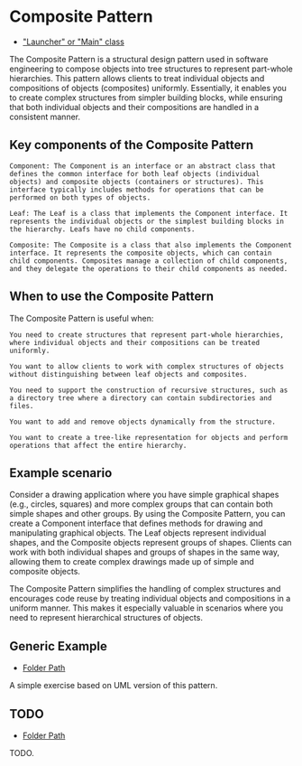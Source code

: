 # Composite Pattern

- ["Launcher" or "Main" class](./src/main/java/it/gb/CompositePattern.java)

The Composite Pattern is a structural design pattern used in software engineering to compose objects into tree structures to represent part-whole hierarchies. This pattern allows clients to treat individual objects and compositions of objects (composites) uniformly. Essentially, it enables you to create complex structures from simpler building blocks, while ensuring that both individual objects and their compositions are handled in a consistent manner.

## Key components of the Composite Pattern

    Component: The Component is an interface or an abstract class that defines the common interface for both leaf objects (individual objects) and composite objects (containers or structures). This interface typically includes methods for operations that can be performed on both types of objects.

    Leaf: The Leaf is a class that implements the Component interface. It represents the individual objects or the simplest building blocks in the hierarchy. Leafs have no child components.

    Composite: The Composite is a class that also implements the Component interface. It represents the composite objects, which can contain child components. Composites manage a collection of child components, and they delegate the operations to their child components as needed.

## When to use the Composite Pattern

The Composite Pattern is useful when:

    You need to create structures that represent part-whole hierarchies, where individual objects and their compositions can be treated uniformly.

    You want to allow clients to work with complex structures of objects without distinguishing between leaf objects and composites.

    You need to support the construction of recursive structures, such as a directory tree where a directory can contain subdirectories and files.

    You want to add and remove objects dynamically from the structure.

    You want to create a tree-like representation for objects and perform operations that affect the entire hierarchy.

## Example scenario

Consider a drawing application where you have simple graphical shapes (e.g., circles, squares) and more complex groups that can contain both simple shapes and other groups. By using the Composite Pattern, you can create a Component interface that defines methods for drawing and manipulating graphical objects. The Leaf objects represent individual shapes, and the Composite objects represent groups of shapes. Clients can work with both individual shapes and groups of shapes in the same way, allowing them to create complex drawings made up of simple and composite objects.

The Composite Pattern simplifies the handling of complex structures and encourages code reuse by treating individual objects and compositions in a uniform manner. This makes it especially valuable in scenarios where you need to represent hierarchical structures of objects.

## Generic Example

- [Folder Path](./src/main/java/it/gb/generic)

A simple exercise based on UML version of this pattern.

## TODO

- [Folder Path](./src/main/java/it/gb/TODO)

TODO.
